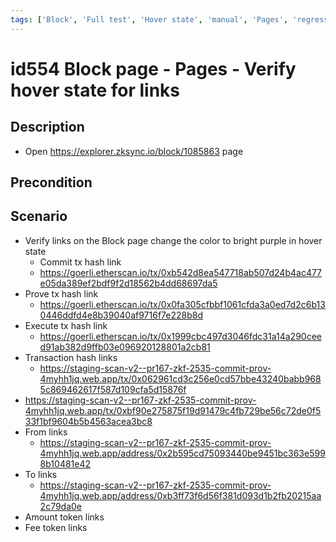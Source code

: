 ```yaml
---
tags: ['Block', 'Full test', 'Hover state', 'manual', 'Pages', 'regression', 'Active']
---
```


# id554 Block page - Pages - Verify hover state for links

## Description
  - Open https://explorer.zksync.io/block/1085863 page

## Precondition


## Scenario
- Verify links on the Block page change the color to bright purple in hover state
    - Commit tx hash link
    - https://goerli.etherscan.io/tx/0xb542d8ea547718ab507d24b4ac477e05da389ef2bdf9f2d18562b4dd68697da5
- Prove tx hash link
    - https://goerli.etherscan.io/tx/0x0fa305cfbbf1061cfda3a0ed7d2c6b130446ddfd4e8b39040af9716f7e228b8d
- Execute tx hash link
    - https://goerli.etherscan.io/tx/0x1999cbc497d3046fdc31a14a290ceed91ab382d9ffb03e096920128801a2cb81
- Transaction hash links
    - https://staging-scan-v2--pr167-zkf-2535-commit-prov-4myhh1jq.web.app/tx/0x062961cd3c256e0cd57bbe43240babb9685c869462617f587d109cfa5d15876f
- https://staging-scan-v2--pr167-zkf-2535-commit-prov-4myhh1jq.web.app/tx/0xbf90e275875f19d91479c4fb729be56c72de0f533f1bf9604b5b4563acea3bc8
- From links
    - https://staging-scan-v2--pr167-zkf-2535-commit-prov-4myhh1jq.web.app/address/0x2b595cd75093440be9451bc363e5998b10481e42
- To links
    - https://staging-scan-v2--pr167-zkf-2535-commit-prov-4myhh1jq.web.app/address/0xb3ff73f6d56f381d093d1b2fb20215aa2c79da0e
- Amount token links
- Fee token links
